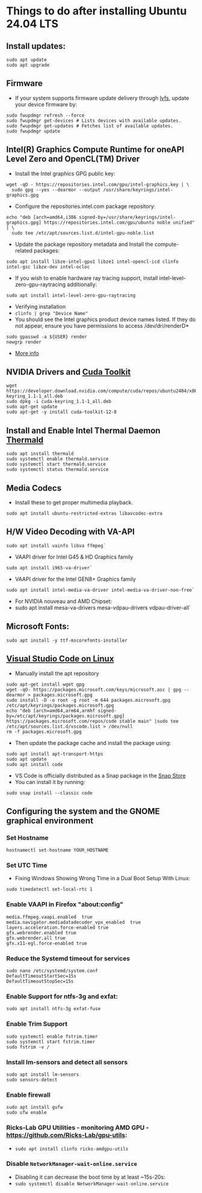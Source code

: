 # Things to do after installing Ubuntu 24.04 LTS

## Install updates:
```
sudo apt update
sudo apt upgrade
```

## Firmware
* If your system supports firmware update delivery through [lvfs](https://fwupd.org/), update your device firmware by:
```
sudo fwupdmgr refresh --force
sudo fwupdmgr get-devices # Lists devices with available updates.
sudo fwupdmgr get-updates # Fetches list of available updates.
sudo fwupdmgr update
```

## Intel(R) Graphics Compute Runtime for oneAPI Level Zero and OpenCL(TM) Driver
* Install the Intel graphics GPG public key:
```
wget -qO - https://repositories.intel.com/gpu/intel-graphics.key | \
  sudo gpg --yes --dearmor --output /usr/share/keyrings/intel-graphics.gpg
```
* Configure the repositories.intel.com package repository:
```
echo "deb [arch=amd64,i386 signed-by=/usr/share/keyrings/intel-graphics.gpg] https://repositories.intel.com/gpu/ubuntu noble unified" | \
  sudo tee /etc/apt/sources.list.d/intel-gpu-noble.list
```
* Update the package repository metadata and Install the compute-related packages:
```
sudo apt install libze-intel-gpu1 libze1 intel-opencl-icd clinfo intel-gsc libze-dev intel-ocloc
```
* If you wish to enable hardware ray tracing support, install intel-level-zero-gpu-raytracing additionally:
```
sudo apt install intel-level-zero-gpu-raytracing
```
* Verifying installation
* `clinfo | grep "Device Name"`
* You should see the Intel graphics product device names listed. If they do not appear, ensure you have permissions to access /dev/dri/renderD*
```
sudo gpasswd -a ${USER} render
newgrp render
```
* [More info](https://dgpu-docs.intel.com/driver/client/overview.html)

## NVIDIA Drivers and [Cuda Toolkit](https://developer.nvidia.com/cuda-downloads?target_os=Linux)
```
wget https://developer.download.nvidia.com/compute/cuda/repos/ubuntu2404/x86_64/cuda-keyring_1.1-1_all.deb
sudo dpkg -i cuda-keyring_1.1-1_all.deb
sudo apt-get update
sudo apt-get -y install cuda-toolkit-12-8
```

## Install and Enable Intel Thermal Daemon [Thermald](https://github.com/intel/thermal_daemon)
```
sudo apt install thermald
sudo systemctl enable thermald.service
sudo systemctl start thermald.service
sudo systemctl status thermald.service
```

## Media Codecs
* Install these to get proper multimedia playback.
```
sudo apt install ubuntu-restricted-extras libavcodec-extra
```

## H/W Video Decoding with VA-API 
```
sudo apt install vainfo libva ffmpeg`
```
* VAAPI driver for Intel G45 & HD Graphics family
```
sudo apt install i965-va-driver`
```
* VAAPI driver for the Intel GEN8+ Graphics family
```
sudo apt install intel-media-va-driver intel-media-va-driver-non-free`
```
* For NVIDIA nouveau and AMD Chipset:
* sudo apt install mesa-va-drivers mesa-vdpau-drivers vdpau-driver-all`

## Microsoft Fonts:
```
sudo apt install -y ttf-mscorefonts-installer
```

## [Visual Studio Code on Linux](https://code.visualstudio.com/docs/setup/linux)
* Manually install the apt repository
```
sudo apt-get install wget gpg
wget -qO- https://packages.microsoft.com/keys/microsoft.asc | gpg --dearmor > packages.microsoft.gpg
sudo install -D -o root -g root -m 644 packages.microsoft.gpg /etc/apt/keyrings/packages.microsoft.gpg
echo "deb [arch=amd64,arm64,armhf signed-by=/etc/apt/keyrings/packages.microsoft.gpg] https://packages.microsoft.com/repos/code stable main" |sudo tee /etc/apt/sources.list.d/vscode.list > /dev/null
rm -f packages.microsoft.gpg
```
* Then update the package cache and install the package using:
```
sudo apt install apt-transport-https
sudo apt update
sudo apt install code
```
* VS Code is officially distributed as a Snap package in the [Snap Store](https://snapcraft.io/store)
* You can install it by running:
```
sudo snap install --classic code
```

## Configuring the system and the GNOME graphical environment

### Set Hostname
```
hostnamectl set-hostname YOUR_HOSTNAME
```

### Set UTC Time
* Fixing Windows Showing Wrong Time in a Dual Boot Setup With Linux:
```
sudo timedatectl set-local-rtc 1
```

### Enable VAAPI in Firefox "about:config"
```
media.ffmpeg.vaapi.enabled  true
media.navigator.mediadatadecoder_vpx_enabled  true
layers.acceleration.force-enabled true
gfx.webrender.enabled true
gfx.webrender.all true
gfx.x11-egl.force-enabled true
```

### Reduce the Systemd timeout for services
```
sudo nano /etc/systemd/system.conf
DefaultTimeoutStartSec=15s
DefaultTimeoutStopSec=15s
```

### Enable Support for ntfs-3g and exfat:
```
sudo apt install ntfs-3g exfat-fuse
```

### Enable Trim Support
```
sudo systemctl enable fstrim.timer
sudo systemctl start fstrim.timer
sudo fstrim -v /
```

### Install lm-sensors and detect all sensors
```
sudo apt install lm-sensors
sudo sensors-detect
```

### Enable firewall
```
sudo apt install gufw
sudo ufw enable
```

### Ricks-Lab GPU Utilities - monitoring AMD GPU - https://github.com/Ricks-Lab/gpu-utils:
* `sudo apt install clinfo ricks-amdgpu-utils`

### Disable `NetworkManager-wait-online.service`
* Disabling it can decrease the boot time by at least ~15s-20s:
* `sudo systemctl disable NetworkManager-wait-online.service`


